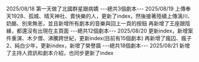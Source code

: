 2025/08/18 第一天做了北國群星跟病嬌
---總共3個劇本---
2025/08/19 上傳奉天1928、孤城、晴天神社、賣快樂的人，更新了index，然後接著陸續上傳漓川、奶酪、別來無恙，並且新增所有劇本的音樂與回上一頁的按鈕
再新增了王座跟陰緣，都還沒有出現在主頁面
---總共12個劇本---
2025/08/20 更新index，新增案件重演、木夕僧、沸騰跨世紀，更新index(目前有15個劇本)
再新增了瘋囚、瘋子2、純白少年，更新index，新增了榮譽牆
---總共18個劇本---
2025/08/21 新增了主持人資訊和劇本介紹，也同步更新了index

